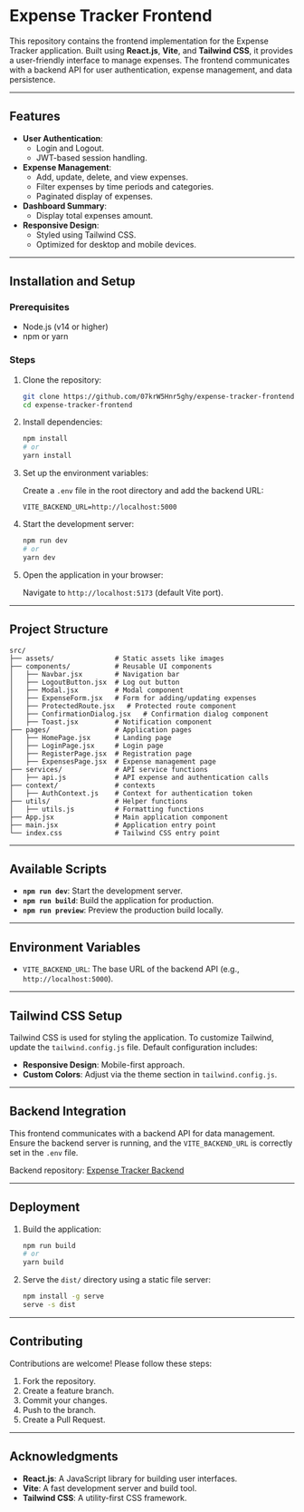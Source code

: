 # Expense Tracker Frontend

This repository contains the frontend implementation for the Expense Tracker application. Built using **React.js**, **Vite**, and **Tailwind CSS**, it provides a user-friendly interface to manage expenses. The frontend communicates with a backend API for user authentication, expense management, and data persistence.

---

## Features

- **User Authentication**:
  - Login and Logout.
  - JWT-based session handling.
- **Expense Management**:
  - Add, update, delete, and view expenses.
  - Filter expenses by time periods and categories.
  - Paginated display of expenses.
- **Dashboard Summary**:
  - Display total expenses amount.
- **Responsive Design**:
  - Styled using Tailwind CSS.
  - Optimized for desktop and mobile devices.

---

## Installation and Setup

### Prerequisites

- Node.js (v14 or higher)
- npm or yarn

### Steps

1. Clone the repository:

   ```bash
   git clone https://github.com/07krW5Hnr5ghy/expense-tracker-frontend
   cd expense-tracker-frontend
   ```

2. Install dependencies:

   ```bash
   npm install
   # or
   yarn install
   ```

3. Set up the environment variables:

   Create a `.env` file in the root directory and add the backend URL:

   ```plaintext
   VITE_BACKEND_URL=http://localhost:5000
   ```

4. Start the development server:

   ```bash
   npm run dev
   # or
   yarn dev
   ```

5. Open the application in your browser:

   Navigate to `http://localhost:5173` (default Vite port).

---

## Project Structure

```plaintext
src/
├── assets/               # Static assets like images
├── components/           # Reusable UI components
│   ├── Navbar.jsx        # Navigation bar
│   ├── LogoutButton.jsx  # Log out button
│   ├── Modal.jsx         # Modal component
│   ├── ExpenseForm.jsx   # Form for adding/updating expenses
│   ├── ProtectedRoute.jsx   # Protected route component
│   ├── ConfirmationDialog.jsx   # Confirmation dialog component
│   ├── Toast.jsx         # Notification component
├── pages/                # Application pages
│   ├── HomePage.jsx      # Landing page
│   ├── LoginPage.jsx     # Login page
│   ├── RegisterPage.jsx  # Registration page
│   ├── ExpensesPage.jsx  # Expense management page
├── services/             # API service functions
│   ├── api.js            # API expense and authentication calls
├── context/              # contexts
│   ├── AuthContext.js    # Context for authentication token
├── utils/                # Helper functions
│   ├── utils.js          # Formatting functions
├── App.jsx               # Main application component
├── main.jsx              # Application entry point
└── index.css             # Tailwind CSS entry point
```

---

## Available Scripts

- **`npm run dev`**: Start the development server.
- **`npm run build`**: Build the application for production.
- **`npm run preview`**: Preview the production build locally.

---

## Environment Variables

- `VITE_BACKEND_URL`: The base URL of the backend API (e.g., `http://localhost:5000`).

---

## Tailwind CSS Setup

Tailwind CSS is used for styling the application. To customize Tailwind, update the `tailwind.config.js` file. Default configuration includes:

- **Responsive Design**: Mobile-first approach.
- **Custom Colors**: Adjust via the theme section in `tailwind.config.js`.

---

## Backend Integration

This frontend communicates with a backend API for data management. Ensure the backend server is running, and the `VITE_BACKEND_URL` is correctly set in the `.env` file.

Backend repository: [Expense Tracker Backend](backend_repo_url)

---

## Deployment

1. Build the application:

   ```bash
   npm run build
   # or
   yarn build
   ```

2. Serve the `dist/` directory using a static file server:

   ```bash
   npm install -g serve
   serve -s dist
   ```

---

## Contributing

Contributions are welcome! Please follow these steps:

1. Fork the repository.
2. Create a feature branch.
3. Commit your changes.
4. Push to the branch.
5. Create a Pull Request.

---

## Acknowledgments

- **React.js**: A JavaScript library for building user interfaces.
- **Vite**: A fast development server and build tool.
- **Tailwind CSS**: A utility-first CSS framework.
